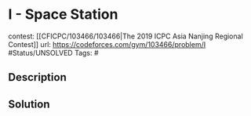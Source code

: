 # I - Space Station

contest: [[CFICPC/103466/103466|The 2019 ICPC Asia Nanjing Regional Contest]]
url: https://codeforces.com/gym/103466/problem/I
#Status/UNSOLVED
Tags: #

## Description

## Solution

